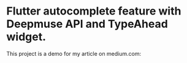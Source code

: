 # Flutter autocomplete feature with Deepmuse API and TypeAhead widget.
This project is a demo for my article on medium.com:
